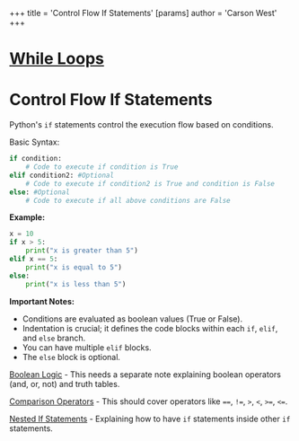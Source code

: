+++
 title = 'Control Flow If Statements'
[params]
	author = 'Carson West'
+++
# [While Loops](./../while-loops/)
# Control Flow If Statements

Python's `if` statements control the execution flow based on conditions.

Basic Syntax:

```python
if condition:
    # Code to execute if condition is True
elif condition2: #Optional
    # Code to execute if condition2 is True and condition is False
else: #Optional
    # Code to execute if all above conditions are False

```

**Example:**

```python
x = 10
if x > 5:
    print("x is greater than 5")
elif x == 5:
    print("x is equal to 5")
else:
    print("x is less than 5")

```

**Important Notes:**

* Conditions are evaluated as boolean values (True or False).
* Indentation is crucial; it defines the code blocks within each `if`, `elif`, and `else` branch.
* You can have multiple `elif` blocks.
* The `else` block is optional.


[Boolean Logic](./../boolean-logic/)  -  This needs a separate note explaining boolean operators (and, or, not) and truth tables.

[Comparison Operators](./../comparison-operators/) - This should cover operators like `==`, `!=`, `>`, `<`, `>=`, `<=`.

[Nested If Statements](./../nested-if-statements/) -  Explaining how to have `if` statements inside other `if` statements.
